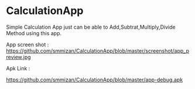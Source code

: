 # CalculationApp
Simple Calculation App just can be able to Add,Subtrat,Multiply,Divide Method using this app.

App screen shot : 
https://github.com/smmizan/CalculationApp/blob/master/screenshot/app_preview.jpg

Apk Link :

https://github.com/smmizan/CalculationApp/blob/master/app-debug.apk
